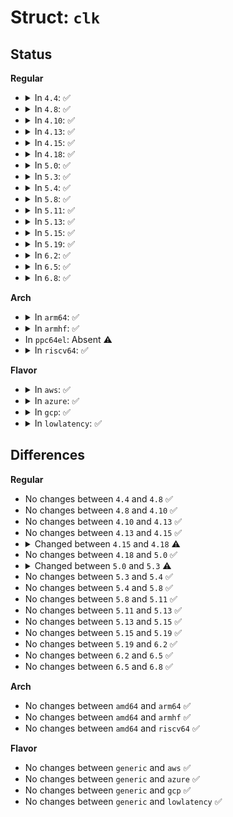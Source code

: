 # Struct: <code>clk</code>

## Status
<b>Regular</b>
<ul>
<li>
<details>
<summary>In <code>4.4</code>: ✅</summary>

```c
struct clk {
    struct clk_core *core;
    const char *dev_id;
    const char *con_id;
    long unsigned int min_rate;
    long unsigned int max_rate;
    struct hlist_node clks_node;
};
```
</details>
</li>
<li>
<details>
<summary>In <code>4.8</code>: ✅</summary>

```c
struct clk {
    struct clk_core *core;
    const char *dev_id;
    const char *con_id;
    long unsigned int min_rate;
    long unsigned int max_rate;
    struct hlist_node clks_node;
};
```
</details>
</li>
<li>
<details>
<summary>In <code>4.10</code>: ✅</summary>

```c
struct clk {
    struct clk_core *core;
    const char *dev_id;
    const char *con_id;
    long unsigned int min_rate;
    long unsigned int max_rate;
    struct hlist_node clks_node;
};
```
</details>
</li>
<li>
<details>
<summary>In <code>4.13</code>: ✅</summary>

```c
struct clk {
    struct clk_core *core;
    const char *dev_id;
    const char *con_id;
    long unsigned int min_rate;
    long unsigned int max_rate;
    struct hlist_node clks_node;
};
```
</details>
</li>
<li>
<details>
<summary>In <code>4.15</code>: ✅</summary>

```c
struct clk {
    struct clk_core *core;
    const char *dev_id;
    const char *con_id;
    long unsigned int min_rate;
    long unsigned int max_rate;
    struct hlist_node clks_node;
};
```
</details>
</li>
<li>
<details>
<summary>In <code>4.18</code>: ✅</summary>

```c
struct clk {
    struct clk_core *core;
    const char *dev_id;
    const char *con_id;
    long unsigned int min_rate;
    long unsigned int max_rate;
    unsigned int exclusive_count;
    struct hlist_node clks_node;
};
```
</details>
</li>
<li>
<details>
<summary>In <code>5.0</code>: ✅</summary>

```c
struct clk {
    struct clk_core *core;
    const char *dev_id;
    const char *con_id;
    long unsigned int min_rate;
    long unsigned int max_rate;
    unsigned int exclusive_count;
    struct hlist_node clks_node;
};
```
</details>
</li>
<li>
<details>
<summary>In <code>5.3</code>: ✅</summary>

```c
struct clk {
    struct clk_core *core;
    struct device *dev;
    const char *dev_id;
    const char *con_id;
    long unsigned int min_rate;
    long unsigned int max_rate;
    unsigned int exclusive_count;
    struct hlist_node clks_node;
};
```
</details>
</li>
<li>
<details>
<summary>In <code>5.4</code>: ✅</summary>

```c
struct clk {
    struct clk_core *core;
    struct device *dev;
    const char *dev_id;
    const char *con_id;
    long unsigned int min_rate;
    long unsigned int max_rate;
    unsigned int exclusive_count;
    struct hlist_node clks_node;
};
```
</details>
</li>
<li>
<details>
<summary>In <code>5.8</code>: ✅</summary>

```c
struct clk {
    struct clk_core *core;
    struct device *dev;
    const char *dev_id;
    const char *con_id;
    long unsigned int min_rate;
    long unsigned int max_rate;
    unsigned int exclusive_count;
    struct hlist_node clks_node;
};
```
</details>
</li>
<li>
<details>
<summary>In <code>5.11</code>: ✅</summary>

```c
struct clk {
    struct clk_core *core;
    struct device *dev;
    const char *dev_id;
    const char *con_id;
    long unsigned int min_rate;
    long unsigned int max_rate;
    unsigned int exclusive_count;
    struct hlist_node clks_node;
};
```
</details>
</li>
<li>
<details>
<summary>In <code>5.13</code>: ✅</summary>

```c
struct clk {
    struct clk_core *core;
    struct device *dev;
    const char *dev_id;
    const char *con_id;
    long unsigned int min_rate;
    long unsigned int max_rate;
    unsigned int exclusive_count;
    struct hlist_node clks_node;
};
```
</details>
</li>
<li>
<details>
<summary>In <code>5.15</code>: ✅</summary>

```c
struct clk {
    struct clk_core *core;
    struct device *dev;
    const char *dev_id;
    const char *con_id;
    long unsigned int min_rate;
    long unsigned int max_rate;
    unsigned int exclusive_count;
    struct hlist_node clks_node;
};
```
</details>
</li>
<li>
<details>
<summary>In <code>5.19</code>: ✅</summary>

```c
struct clk {
    struct clk_core *core;
    struct device *dev;
    const char *dev_id;
    const char *con_id;
    long unsigned int min_rate;
    long unsigned int max_rate;
    unsigned int exclusive_count;
    struct hlist_node clks_node;
};
```
</details>
</li>
<li>
<details>
<summary>In <code>6.2</code>: ✅</summary>

```c
struct clk {
    struct clk_core *core;
    struct device *dev;
    const char *dev_id;
    const char *con_id;
    long unsigned int min_rate;
    long unsigned int max_rate;
    unsigned int exclusive_count;
    struct hlist_node clks_node;
};
```
</details>
</li>
<li>
<details>
<summary>In <code>6.5</code>: ✅</summary>

```c
struct clk {
    struct clk_core *core;
    struct device *dev;
    const char *dev_id;
    const char *con_id;
    long unsigned int min_rate;
    long unsigned int max_rate;
    unsigned int exclusive_count;
    struct hlist_node clks_node;
};
```
</details>
</li>
<li>
<details>
<summary>In <code>6.8</code>: ✅</summary>

```c
struct clk {
    struct clk_core *core;
    struct device *dev;
    const char *dev_id;
    const char *con_id;
    long unsigned int min_rate;
    long unsigned int max_rate;
    unsigned int exclusive_count;
    struct hlist_node clks_node;
};
```
</details>
</li>
</ul>
<b>Arch</b>
<ul>
<li>
<details>
<summary>In <code>arm64</code>: ✅</summary>

```c
struct clk {
    struct clk_core *core;
    struct device *dev;
    const char *dev_id;
    const char *con_id;
    long unsigned int min_rate;
    long unsigned int max_rate;
    unsigned int exclusive_count;
    struct hlist_node clks_node;
};
```
</details>
</li>
<li>
<details>
<summary>In <code>armhf</code>: ✅</summary>

```c
struct clk {
    struct clk_core *core;
    struct device *dev;
    const char *dev_id;
    const char *con_id;
    long unsigned int min_rate;
    long unsigned int max_rate;
    unsigned int exclusive_count;
    struct hlist_node clks_node;
};
```
</details>
</li>
<li>
In <code>ppc64el</code>: Absent ⚠️
</li>
<li>
<details>
<summary>In <code>riscv64</code>: ✅</summary>

```c
struct clk {
    struct clk_core *core;
    struct device *dev;
    const char *dev_id;
    const char *con_id;
    long unsigned int min_rate;
    long unsigned int max_rate;
    unsigned int exclusive_count;
    struct hlist_node clks_node;
};
```
</details>
</li>
</ul>
<b>Flavor</b>
<ul>
<li>
<details>
<summary>In <code>aws</code>: ✅</summary>

```c
struct clk {
    struct clk_core *core;
    struct device *dev;
    const char *dev_id;
    const char *con_id;
    long unsigned int min_rate;
    long unsigned int max_rate;
    unsigned int exclusive_count;
    struct hlist_node clks_node;
};
```
</details>
</li>
<li>
<details>
<summary>In <code>azure</code>: ✅</summary>

```c
struct clk {
    struct clk_core *core;
    struct device *dev;
    const char *dev_id;
    const char *con_id;
    long unsigned int min_rate;
    long unsigned int max_rate;
    unsigned int exclusive_count;
    struct hlist_node clks_node;
};
```
</details>
</li>
<li>
<details>
<summary>In <code>gcp</code>: ✅</summary>

```c
struct clk {
    struct clk_core *core;
    struct device *dev;
    const char *dev_id;
    const char *con_id;
    long unsigned int min_rate;
    long unsigned int max_rate;
    unsigned int exclusive_count;
    struct hlist_node clks_node;
};
```
</details>
</li>
<li>
<details>
<summary>In <code>lowlatency</code>: ✅</summary>

```c
struct clk {
    struct clk_core *core;
    struct device *dev;
    const char *dev_id;
    const char *con_id;
    long unsigned int min_rate;
    long unsigned int max_rate;
    unsigned int exclusive_count;
    struct hlist_node clks_node;
};
```
</details>
</li>
</ul>

## Differences
<b>Regular</b>
<ul>
<li>
No changes between <code>4.4</code> and <code>4.8</code> ✅
</li>
<li>
No changes between <code>4.8</code> and <code>4.10</code> ✅
</li>
<li>
No changes between <code>4.10</code> and <code>4.13</code> ✅
</li>
<li>
No changes between <code>4.13</code> and <code>4.15</code> ✅
</li>
<li>
<details>
<summary>Changed between <code>4.15</code> and <code>4.18</code> ⚠️</summary>
<ul>
<li>
<b>Field added. </b>
<code>unsigned int exclusive_count</code>
</li>
</ul>
</details>
</li>
<li>
No changes between <code>4.18</code> and <code>5.0</code> ✅
</li>
<li>
<details>
<summary>Changed between <code>5.0</code> and <code>5.3</code> ⚠️</summary>
<ul>
<li>
<b>Field added. </b>
<code>struct device *dev</code>
</li>
</ul>
</details>
</li>
<li>
No changes between <code>5.3</code> and <code>5.4</code> ✅
</li>
<li>
No changes between <code>5.4</code> and <code>5.8</code> ✅
</li>
<li>
No changes between <code>5.8</code> and <code>5.11</code> ✅
</li>
<li>
No changes between <code>5.11</code> and <code>5.13</code> ✅
</li>
<li>
No changes between <code>5.13</code> and <code>5.15</code> ✅
</li>
<li>
No changes between <code>5.15</code> and <code>5.19</code> ✅
</li>
<li>
No changes between <code>5.19</code> and <code>6.2</code> ✅
</li>
<li>
No changes between <code>6.2</code> and <code>6.5</code> ✅
</li>
<li>
No changes between <code>6.5</code> and <code>6.8</code> ✅
</li>
</ul>
<b>Arch</b>
<ul>
<li>
No changes between <code>amd64</code> and <code>arm64</code> ✅
</li>
<li>
No changes between <code>amd64</code> and <code>armhf</code> ✅
</li>
<li>
No changes between <code>amd64</code> and <code>riscv64</code> ✅
</li>
</ul>
<b>Flavor</b>
<ul>
<li>
No changes between <code>generic</code> and <code>aws</code> ✅
</li>
<li>
No changes between <code>generic</code> and <code>azure</code> ✅
</li>
<li>
No changes between <code>generic</code> and <code>gcp</code> ✅
</li>
<li>
No changes between <code>generic</code> and <code>lowlatency</code> ✅
</li>
</ul>
